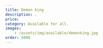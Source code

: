 ```yaml
---
title: Demon king
description: .
price: 
category: Available for all.
images: 
    - /assets/img/available/demonking.jpg
order: 5000
---
```

